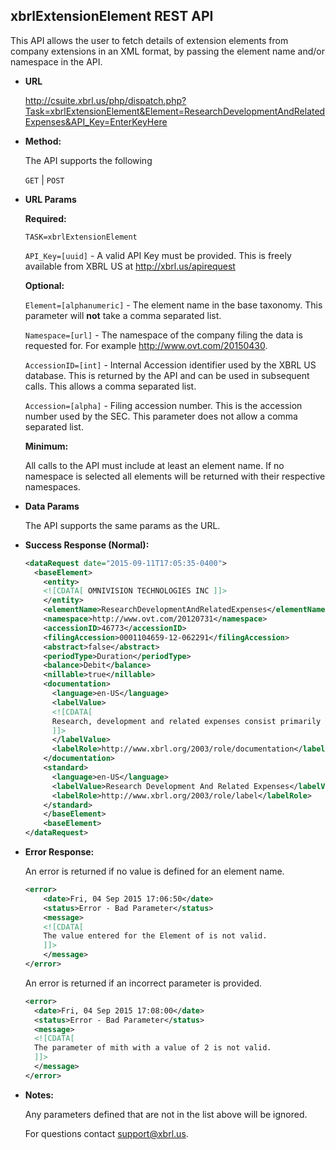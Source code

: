 xbrlExtensionElement REST API
----
This API allows the user to fetch details of extension elements from company extensions in an XML format, by passing the element name and/or namespace in the API.

* **URL**

  <http://csuite.xbrl.us/php/dispatch.php?Task=xbrlExtensionElement&Element=ResearchDevelopmentAndRelatedExpenses&API_Key=EnterKeyHere>

* **Method:**

  The API supports the following

  `GET` | `POST`

*  **URL Params**

   **Required:**

   `TASK=xbrlExtensionElement`

   `API_Key=[uuid]` - A valid API Key must be provided. This is freely available from XBRL US at <http://xbrl.us/apirequest>

   **Optional:**

    `Element=[alphanumeric]` - The element name in the base taxonomy. This parameter will **not** take a comma separated list.

    `Namespace=[url]` - The namespace of the company filing the data is requested for. For example http://www.ovt.com/20150430.

    `AccessionID=[int]` - Internal Accession identifier used by the XBRL US database. This is returned by the API and can be used in subsequent calls. This allows a comma separated list.

    `Accession=[alpha]` - Filing accession number. This is the accession number used by the SEC. This parameter does not allow a comma separated list.

   **Minimum:**

   All calls to the API must include at least an element name.  If no namespace is selected all elements will be returned with their respective namespaces.


* **Data Params**

    The API supports the same params as the URL.

* **Success Response (Normal):**

    ```XML
    <dataRequest date="2015-09-11T17:05:35-0400">
      <baseElement>
        <entity>
        <![CDATA[ OMNIVISION TECHNOLOGIES INC ]]>
        </entity>
        <elementName>ResearchDevelopmentAndRelatedExpenses</elementName>
        <namespace>http://www.ovt.com/20120731</namespace>
        <accessionID>46773</accessionID>
        <filingAccession>0001104659-12-062291</filingAccession>
        <abstract>false</abstract>
        <periodType>Duration</periodType>
        <balance>Debit</balance>
        <nillable>true</nillable>
        <documentation>
          <language>en-US</language>
          <labelValue>
          <![CDATA[
          Research, development and related expenses consist primarily of compensation and personnel-related expenses, non-recurring engineering costs related principally to the costs of the masks purchased when the company releases new product designs to the manufacturing foundry, costs for purchased materials, designs, tooling, depreciation of computers and workstations, and amortization of acquired intangible intellectual property and computer aided design software. Related costs include expenses associated with patent, copyright, trademark and trade secrets.
          ]]>
          </labelValue>
          <labelRole>http://www.xbrl.org/2003/role/documentation</labelRole>
        </documentation>
        <standard>
          <language>en-US</language>
          <labelValue>Research Development And Related Expenses</labelValue>
          <labelRole>http://www.xbrl.org/2003/role/label</labelRole>
        </standard>
        </baseElement>
        <baseElement>
    </dataRequest>
    ```

* **Error Response:**

    An error is returned if no value is defined for an element name.

    ```XML
    <error>
        <date>Fri, 04 Sep 2015 17:06:50</date>
        <status>Error - Bad Parameter</status>
        <message>
        <![CDATA[
        The value entered for the Element of is not valid.
        ]]>
        </message>
    </error>
    ```
    An error is returned if an incorrect parameter is provided.

    ```XML
    <error>
      <date>Fri, 04 Sep 2015 17:08:00</date>
      <status>Error - Bad Parameter</status>
      <message>
      <![CDATA[
      The parameter of mith with a value of 2 is not valid.
      ]]>
      </message>
    </error>
    ```



* **Notes:**

  Any parameters defined that are not in the list above will be ignored.

  For questions contact support@xbrl.us.
